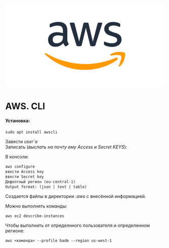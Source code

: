 ![AWS](../../img/aws.png)
# AWS. CLI

#### Установка:
```
sudo apt install awscli
```

Завести *user`a*  
Записать (*выслать на почту ему Access и Secret KEYS*):

В консоли:  
```
aws configure
ввести Access key
ввести Secret key
Дефолтный регион (eu-central-1)
Output format: (json | text | table)
```

Создается файлы в директории *.aws* с внесённой информацией.



Можно выполнять команды:

```
aws ec2 describe-instances
```


Чтобы выполнить от определнного пользователя и определенном регионе:
```
aws <команда> --profile badm --region us-west-1
```
